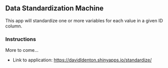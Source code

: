 ## Data Standardization Machine

This app will standardize one or more variables for each value in a given ID column.

### Instructions
More to come...

* Link to application: https://davidldenton.shinyapps.io/standardize/